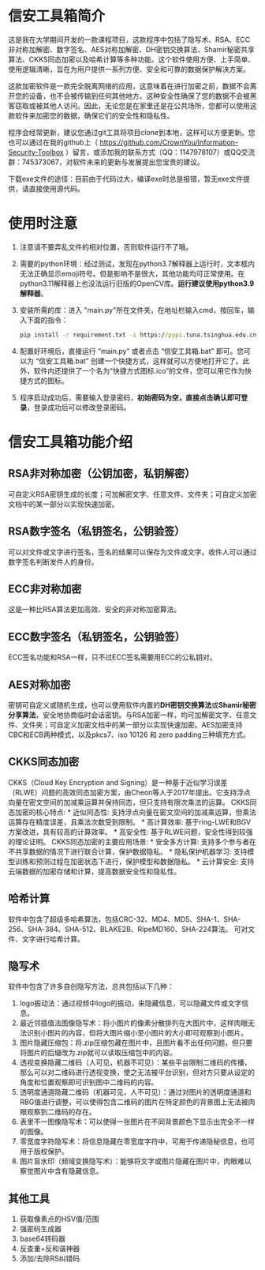 # 信安工具箱简介

这是我在大学期间开发的一款课程项目，这款程序中包括了隐写术、RSA、ECC非对称加解密、数字签名、AES对称加解密、DH密钥交换算法、Shamir秘密共享算法、CKKS同态加密以及哈希计算等多种功能。这个软件使用方便、上手简单、使用逻辑清晰，旨在为用户提供一系列方便、安全和可靠的数据保护解决方案。

这款加密软件是一款完全脱离网络的应用，这意味着在进行加密之前，数据不会离开您的设备，也不会被传输到任何其他地方。这种安全性确保了您的数据不会被黑客窃取或被其他人访问。因此，无论您是在家里还是在公共场所，您都可以使用这款软件来加密您的数据，确保它们的安全性和隐私性。

程序会经常更新，建议您通过git工具将项目clone到本地，这样可以方便更新。您也可以通过在我的github上（ https://github.com/CrownYou/Information-Security-Toolbox ）留言，或添加我的联系方式（QQ：1147978107）或QQ交流群：745373067，对软件未来的更新与发展提出您宝贵的建议。

下载exe文件的途径：目前由于代码过大，编译exe时总是报错，暂无exe文件提供，请直接使用源代码。

# 使用时注意

1. 注意请不要弄乱文件的相对位置，否则软件运行不了哦。

2. 需要的python环境：经过测试，发现在python3.7解释器上运行时，文本框内无法正确显示emoji符号。但是影响不是很大，其他功能均可正常使用。在python3.11解释器上也没法运行旧版的OpenCV库。**运行建议使用python3.9解释器**。

4. 安装所需的库：进入 "main.py"所在文件夹，在地址栏输入cmd，按回车，输入下面的指令：

   ```cmd
   pip install -r requirement.txt -i https://pypi.tuna.tsinghua.edu.cn/simple
   ```

5. 配置好环境后，直接运行 “main.py” 或者点击 “信安工具箱.bat” 即可。您可以为 “信安工具箱.bat” 创建一个快捷方式，这样就可以方便地打开它了。此外，软件内还提供了一个名为“快捷方式图标.ico”的文件，您可以用它作为快捷方式的图标。

6. 程序启动成功后，需要输入登录密码，**初始密码为空，直接点击确认即可登录**，登录成功后可以修改登录密码。

# 信安工具箱功能介绍

## RSA非对称加密（公钥加密，私钥解密）

可自定义RSA密钥生成的长度；可加解密文字、任意文件、文件夹；可自定义加密文档中的某一部分以实现快速加密。

## RSA数字签名（私钥签名，公钥验签）
可以对文件或文字进行签名，签名的结果可以保存为文件或文字。收件人可以通过数字签名判断发件人的身份。

## ECC非对称加密
这是一种比RSA算法更加高效、安全的非对称加密算法。

## ECC数字签名（私钥签名，公钥验签）

ECC签名功能和RSA一样，只不过ECC签名需要用ECC的公私钥对。

## AES对称加密
密钥可自定义或随机生成，也可以使用软件内置的**DH密钥交换算法**或**Shamir秘密分享算法**，安全地协商临时会话密钥。与RSA加密一样，均可加解密文字、任意文件、文件夹；可自定义加密文档中的某一部分以实现快速加密。AES加密支持CBC和ECB两种模式，以及pkcs7、iso 10126 和 zero padding三种填充方式。

## CKKS同态加密

CKKS（Cloud Key Encryption and Signing）是一种基于近似学习误差（RLWE）问题的高效同态加密方案，由Cheon等人于2017年提出。它支持浮点向量在密文空间的加减乘运算并保持同态，但只支持有限次乘法的运算。
CKKS同态加密的核心特点:
 \* 近似同态性: 支持浮点向量在密文空间的加减乘运算，但乘法运算存在精度误差，且乘法次数受到限制。
 \* 高计算效率: 基于ring-LWE和BGV方案改进，具有较高的计算效率。
 \* 高安全性: 基于RLWE问题，安全性得到较强的理论证明。
CKKS同态加密的主要应用场景:
 \* 安全多方计算: 支持多个参与者在不共享数据的情况下进行联合计算，保护数据隐私。
 \* 隐私保护机器学习: 支持模型训练和预测过程在加密状态下进行，保护模型和数据隐私。
 \* 云计算安全: 支持云端数据的加密存储和计算，提高数据安全性和隐私性。

## 哈希计算
软件中包含了超级多哈希算法，包括CRC-32、MD4、MD5、SHA-1、SHA-256、SHA-384、SHA-512、BLAKE2B、RipeMD160、SHA-224算法。
可对文件、文字进行哈希计算。

## 隐写术
软件中包含了许多自创隐写方法，总共包括以下几种：
1. logo振动法：通过视频中logo的振动，来隐藏信息，可以隐藏文件或文字信息。
2. 最近邻插值法图像隐写术：将小图片的像素分散排列在大图片中，这样肉眼无法识别小图片的内容，但将大图片缩小至小图片的大小即可观察到小图片。
3. 图片隐藏压缩包：将.zip压缩包藏在图片中，且图片看不出任何问题，但只要将图片的后缀改为.zip就可以读取压缩包中的内容。
4. 透视变换隐藏二维码（人可见，机器不可见）：某些平台限制二维码的传播，那么可以对二维码进行透视变换，使之无法被平台识别，但对方只要从设定的角度和位置观察即可识别图中二维码的内容。
5. 透明度通道隐藏二维码（机器可见，人不可见）：通过对图片的透明度通道和RBG值进行调整，可以使得包含二维码的图片在特定颜色的背景图上无法被肉眼观察到二维码的存在。
6. 表里不一图像隐写术：可以使得一张图片在不同背景颜色下显示出完全不一样的图像。
7. 零宽度字符隐写术：将信息隐藏在零宽度字符中，可用于传递隐秘信息，也可用于版权保护。
8. 图片盲水印（频域变换隐写术）：能够将文字或图片隐藏在图片中，肉眼难以察觉图片中含有隐藏信息。

## 其他工具

1. 获取像素点的HSV值/范围
2. 强密码生成器
3. base64转码器
4. 反查重+反和谐神器
5. 添加/去除RS纠错码



